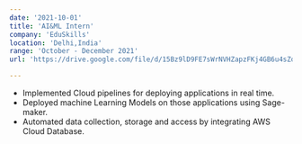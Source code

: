 ```yaml
---
date: '2021-10-01'
title: 'AI&ML Intern'
company: 'EduSkills'
location: 'Delhi,India'
range: 'October - December 2021'
url: 'https://drive.google.com/file/d/15Bz9lD9FE7sWrNVHZapzFKj4GB6u4sZo/view?usp=sharing/'

---
```


- Implemented Cloud pipelines for deploying applications in real time.
- Deployed machine Learning Models on those applications using Sage-maker.
- Automated data collection, storage and access by integrating AWS Cloud Database.